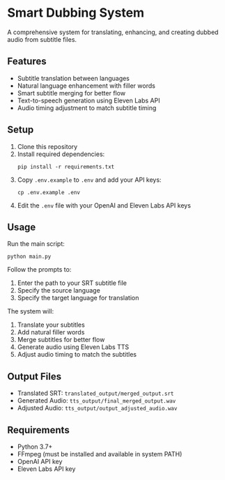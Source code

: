 # Smart Dubbing System

A comprehensive system for translating, enhancing, and creating dubbed audio from subtitle files.

## Features

- Subtitle translation between languages
- Natural language enhancement with filler words
- Smart subtitle merging for better flow
- Text-to-speech generation using Eleven Labs API
- Audio timing adjustment to match subtitle timing

## Setup

1. Clone this repository
2. Install required dependencies:
   ```
   pip install -r requirements.txt
   ```
3. Copy `.env.example` to `.env` and add your API keys:
   ```
   cp .env.example .env
   ```
4. Edit the `.env` file with your OpenAI and Eleven Labs API keys

## Usage

Run the main script:
```
python main.py
```

Follow the prompts to:
1. Enter the path to your SRT subtitle file
2. Specify the source language
3. Specify the target language for translation

The system will:
1. Translate your subtitles
2. Add natural filler words
3. Merge subtitles for better flow
4. Generate audio using Eleven Labs TTS
5. Adjust audio timing to match the subtitles

## Output Files

- Translated SRT: `translated_output/merged_output.srt`
- Generated Audio: `tts_output/final_merged_output.wav`
- Adjusted Audio: `tts_output/output_adjusted_audio.wav`

## Requirements

- Python 3.7+
- FFmpeg (must be installed and available in system PATH)
- OpenAI API key
- Eleven Labs API key